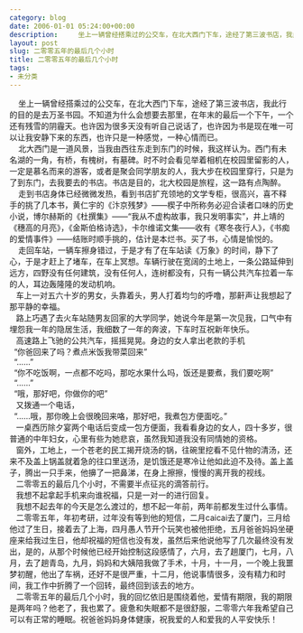 ```yaml
---
category: blog
date: 2006-01-01 05:24:00+00:00
description:     坐上一辆曾经搭乘过的公交车，在北大西门下车，途经了第三波书店，我此行的目
layout: post
slug: 二零零五年的最后几个小时
title: 二零零五年的最后几个小时
tags:
- 未分类
---
```


    坐上一辆曾经搭乘过的公交车，在北大西门下车，途经了第三波书店，我此行的目的是去万圣书园。不知道为什么会想要去那里，在年末的最后一个下午，一个还有残雪的阴霾天。也许因为很多天没有听自己说话了，也许因为书是现在唯一可以让我安静下来的东西，也许只是一种感觉，一种心情而已。  
    北大西门是一道风景，当我由西往东走到东门的时候，我这样认为。西门有未名湖的一角，有桥，有槐树，有墓碑。时不时会看见举着相机在校园里留影的人，一定是慕名而来的游客，或者是聚会同学朋友的人，我大步在校园里穿行，只是为了到东门，去我要去的书店。书店是目的，北大校园是旅程，这一路有点陶醉。  
    走到书店身体已经微微发热，看到书店扩充领地的文学专柜，很高兴，喜不释手的挑了几本书，黄仁宇的《汴京残梦》——楔子中所称务必迎合读者口味的历史小说，博尔赫斯的《杜撰集》——“我从不虚构故事，我只发明事实”，井上靖的《穗高的月亮》，《金斯伯格诗选》，卡尔维诺文集——收有《寒冬夜行人》，《书痴的爱情事件》——结账时顺手挑的，估计是本烂书。买了书，心情是愉悦的。  
    走回车站，一辆车擦身错过，于是才有了在车站读《万象》的时间，静下了心，于是才赶上了堵车，在车上冥想。车辆行驶在宽阔的土地上，一条公路延伸到远方，四野没有任何建筑，没有任何人，连树都没有，只有一辆公共汽车拉着一车的人，耳边轰隆隆的发动机响。  
   车上一对五六十岁的男女，头靠着头，男人打着均匀的呼噜，那鼾声让我想起了那平静的幸福。  
   路上巧遇了去火车站随男友回家的大学同学，她说今年是第一次见我，口气中有埋怨我一年的隐居生活，我细数了一年的奔波，下车时互祝新年快乐。  
   高速路上飞驰的公共汽车，摇摇晃晃。身边的女人拿出老款的手机  
  “你爸回来了吗？煮点米饭我带菜回来”  
  “……”  
  “你不吃饭啊，一点都不吃吗，那吃水果什么吗，饭还是要煮，我们要吃啊”  
  “……”  
  “哦，那好吧，你做你的吧”  
   又拨通一个电话，  
  “……哦，那你晚上会很晚回来咯，那好吧，我煮包方便面吃。”  
   一桌西历除夕宴两个电话后变成一包方便面，我看看身边的女人，四十多岁，很普通的中年妇女，心里有些为她悲哀，虽然我知道我没有同情她的资格。  
   窗外，工地上，一个苍老的民工揭开烧汤的锅，往碗里挖看不见什物的清汤，还来不及盖上锅盖就着急的往口里送汤，是饥饿还是寒冷让他如此迫不及待。盖上盖子，腾出一只手来，他擤了一把鼻涕，在身上擦擦，慢慢的离开我的视线。  
   二零零五的最后几个小时，不需要半点征兆的滴答前行。  
   我想不起拿起手机来向谁祝福，只是一对一的进行回复。  
   我想不起去年的今天是怎么渡过的，想不起一年前，两年前都发生过什么事情。  
   二零零五年，年初考研，过年没有等到他的短信，二月caicai去了厦门，三月给他过了生日，接着去了上海，四月愚人节开个玩笑也被他拒绝，五月爸爸妈妈坐硬座来给我过生日，他却祝福的短信也没有发，虽然后来他说他写了几次最终没有发出，是的，从那个时候他已经开始控制这段感情了，六月，去了趟厦门，七月，八月，去了趟青岛，九月，妈妈和大姨陪我做了手术，十月，十一月，一个晚上我噩梦初醒，他出了车祸，还好不是很严重，十二月，他说事情很多，没有精力和时间，我工作中折腾了一个回转，最终回到该去的地方。  
   二零零五年的最后几个小时，我的回忆依旧是围绕着他，爱情有期限，我的期限是两年吗？他老了，我也累了。疲惫和失眠都不是很舒服，二零零六年我希望自己可以有正常的睡眠。祝爸爸妈妈身体健康，祝我爱的人和爱我的人平安快乐！  

